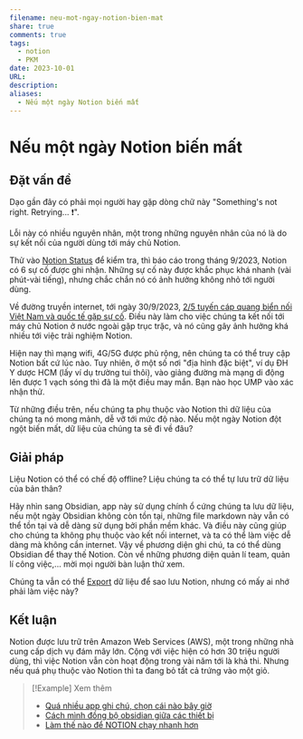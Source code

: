 ```yaml
---
filename: neu-mot-ngay-notion-bien-mat
share: true
comments: true
tags:
  - notion
  - PKM
date: 2023-10-01
URL: 
description: 
aliases:
  - Nếu một ngày Notion biến mất
---
```

# Nếu một ngày Notion biến mất
## Đặt vấn đề
Dạo gần đây có phải mọi người hay gặp dòng chữ này "Something's not right. Retrying... ❗".

Lỗi này có nhiều nguyên nhân, một trong những nguyên nhân của nó là do sự kết nối của người dùng tới máy chủ Notion. 

Thử vào [Notion Status](https://status.notion.so/) để kiểm tra, thì báo cáo trong tháng 9/2023, Notion có 6 sự cố được ghi nhận. Những sự cố này được khắc phục khá nhanh (vài phút-vài tiếng), nhưng chắc chắn nó có ảnh hưởng không nhỏ tới người dùng.

Về đường truyền internet, tới ngày 30/9/2023, [2/5 tuyến cáp quang biển nối Việt Nam và quốc tế gặp sự cố](https://vtv.vn/cong-nghe/tuyen-cap-quang-bien-aae-1-gap-su-co-moi-20230929190154309.htm). Điều này làm cho việc chúng ta kết nối tới máy chủ Notion ở nước ngoài gặp trục trặc, và nó cũng gây ảnh hưởng khá nhiều tới việc trải nghiệm Notion.

Hiện nay thì mạng wifi, 4G/5G được phủ rộng, nên chúng ta có thể truy cập Notion bất cứ lúc nào. Tuy nhiên, ở một số nơi "địa hình đặc biệt", ví dụ ĐH Y dược HCM (lấy ví dụ trường tui thôi), vào giảng đường mà mạng di động lên được 1 vạch sóng thì đã là một điều may mắn. Bạn nào học UMP vào xác nhận thử.

Từ những điều trên, nếu chúng ta phụ thuộc vào Notion thì dữ liệu của chúng ta nó mong mảnh, dễ vỡ tới mức độ nào. Nếu một ngày Notion đột ngột biến mất, dữ liệu của chúng ta sẽ đi về đâu?
## Giải pháp
Liệu Notion có thể có chế độ offline? Liệu chúng ta có thể tự lưu trữ dữ liệu của bản thân?

Hãy nhìn sang Obsidian, app này sử dụng chính ổ cứng chúng ta lưu dữ liệu, nếu một ngày Obsidian không còn tồn tại, những file markdown này vẫn có thể tồn tại và dễ dàng sử dụng bởi phần mềm khác. Và điều này cũng giúp cho chúng ta không phụ thuộc vào kết nối internet, và ta có thể làm việc dễ dàng mà không cần internet. Vậy về phương diện ghi chú, ta có thể dùng Obsidian để thay thế Notion.
Còn về những phương diện quản lí team, quản lí công việc,... mời mọi người bàn luận thử xem.

Chúng ta vẫn có thể [Export](https://www.notion.so/help/export-your-content) dữ liệu để sao lưu Notion, nhưng có mấy ai nhớ phải làm việc này?
## Kết luận
Notion được lưu trữ trên Amazon Web Services (AWS), một trong những nhà cung cấp dịch vụ đám mây lớn. Cộng với việc hiện có hơn 30 triệu người dùng, thì việc Notion vẫn còn hoạt động trong vài năm tới là khả thi. Nhưng nếu quá phụ thuộc vào Notion thì ta đang bỏ tất cả trứng vào một giỏ.

> [!Example] Xem thêm
> - [Quá nhiều app ghi chú, chọn cái nào bây giờ](./qua-nhieu-app-ghi-chu-chon-cai-nao-bay-gio.md)
> - [Cách mình đồng bộ obsidian giữa các thiết bị](./cach-minh-dong-bo-obsidian-giua-cac-thiet-bi.md)
> - [Làm thế nào để NOTION chạy nhanh hơn](./how-to-make-notion-run-faster.md)